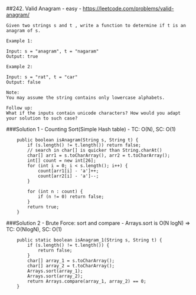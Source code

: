 ##242. Valid Anagram - easy - https://leetcode.com/problems/valid-anagram/
```
Given two strings s and t , write a function to determine if t is an anagram of s.

Example 1:

Input: s = "anagram", t = "nagaram"
Output: true

Example 2:

Input: s = "rat", t = "car"
Output: false

Note:
You may assume the string contains only lowercase alphabets.

Follow up:
What if the inputs contain unicode characters? How would you adapt your solution to such case?
```
###Solution 1 - Counting Sort(Simple Hash table) - TC: O(N), SC: O(1)
```
    public boolean isAnagram(String s, String t) {
        if (s.length() != t.length()) return false;
        // search in char[] is quicker than String.charAt()
        char[] arr1 = s.toCharArray(), arr2 = t.toCharArray();
        int[] count = new int[26];
        for (int i = 0; i < s.length(); i++) {
            count[arr1[i] - 'a']++;
            count[arr2[i] - 'a']--;
        }

        for (int n : count) {
            if (n != 0) return false;
        }
        return true;
    }
```
###Solution 2 - Brute Force: sort and compare - Arrays.sort is O(N logN) => TC: O(NlogN), SC: O(1)
```
    public static boolean isAnagram_1(String s, String t) {
        if (s.length() != t.length()) {
            return false;
        }
        char[] array_1 = s.toCharArray();
        char[] array_2 = t.toCharArray();
        Arrays.sort(array_1);
        Arrays.sort(array_2);
        return Arrays.compare(array_1, array_2) == 0;
    }
```